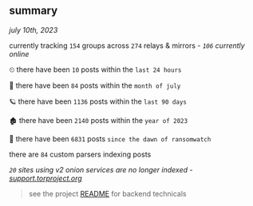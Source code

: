 
## summary
_july 10th, 2023_

currently tracking `154` groups across `274` relays & mirrors - _`106` currently online_

⏲ there have been `10` posts within the `last 24 hours`

🦈 there have been `84` posts within the `month of july`

🪐 there have been `1136` posts within the `last 90 days`

🏚 there have been `2140` posts within the `year of 2023`

🦕 there have been `6831` posts `since the dawn of ransomwatch`

there are `84` custom parsers indexing posts

_`20` sites using v2 onion services are no longer indexed - [support.torproject.org](https://support.torproject.org/onionservices/v2-deprecation/)_

> see the project [README](https://github.com/joshhighet/ransomwatch#ransomwatch--) for backend technicals
